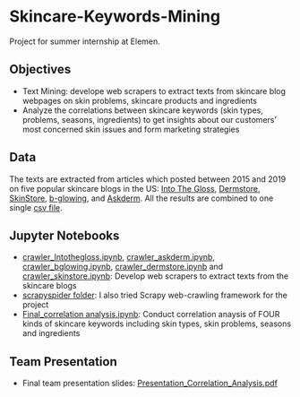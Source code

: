 # Skincare-Keywords-Mining
Project for summer internship at Elemen.

## Objectives
* Text Mining: develope web scrapers to extract texts from skincare blog webpages on skin problems, skincare products and ingredients
* Analyze the correlations between skincare keywords (skin types, problems, seasons, ingredients) to get insights about our customers’ most concerned skin issues and form marketing strategies

## Data
The texts are extracted from articles which posted between 2015 and 2019 on five popular skincare blogs in the US: [Into The Gloss](https://intothegloss.com/sections/skincare/), [Dermstore](https://www.dermstore.com/blog/category/skin-care/), [SkinStore](https://www.skinstore.com/blog/skincare/), [b-glowing](https://www.b-glowing.com/blog/category/skincare/), and [Askderm](https://askderm.com/blogs/askderm-blog/). All the results are combined to one single [csv file](https://github.com/yding-nyu/Skincare-Keywords-Mining/tree/master/data).

## Jupyter Notebooks
* [crawler_Intothegloss.ipynb](https://github.com/yding-nyu/Skincare-Keywords-Mining/blob/master/crawler_Intothegloss.ipynb), [crawler_askderm.ipynb](https://github.com/yding-nyu/Skincare-Keywords-Mining/blob/master/crawler_askderm.ipynb), [crawler_bglowing.ipynb](https://github.com/yding-nyu/Skincare-Keywords-Mining/blob/master/crawler_bglowing.ipynb), [crawler_dermstore.ipynb](https://github.com/yding-nyu/Skincare-Keywords-Mining/blob/master/crawler_dermstore.ipynb) and [crawler_skinstore.ipynb](https://github.com/yding-nyu/Skincare-Keywords-Mining/blob/master/crawler_skinstore.ipynb): Develop web scrapers to extract texts from the skincare blogs
* [scrapyspider folder](https://github.com/yding-nyu/Skincare-Keywords-Mining/tree/master/scrapyspider/scrapyspider): I also tried Scrapy web-crawling framework for the project
* [Final_correlation analysis.ipynb](https://github.com/yding-nyu/Skincare-Keywords-Mining/blob/master/Final_correlation_analysis.ipynb): Conduct correlation anaysis of FOUR kinds of skincare keywords including skin types, skin problems, seasons and ingredients

## Team Presentation
* Final team presentation slides: [Presentation_Correlation_Analysis.pdf](https://github.com/yding-nyu/Skincare-Keywords-Mining/blob/master/Presentation_Correlation_Analysis.pdf)
